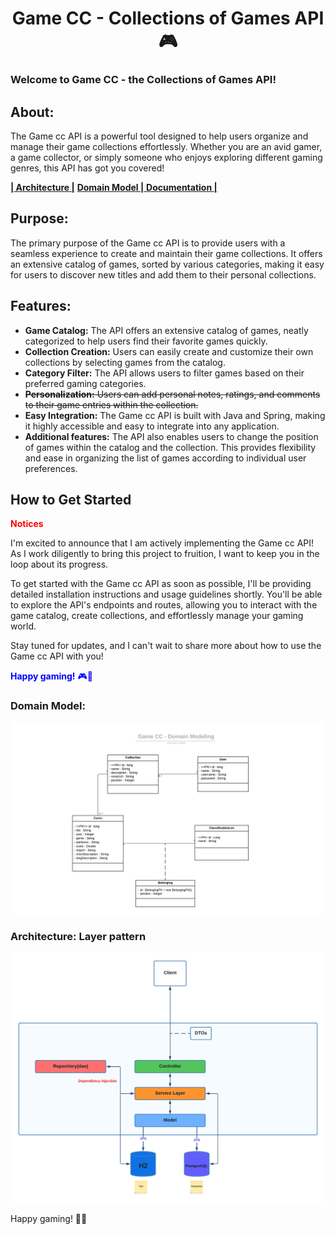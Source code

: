 <h1 align="center">Game CC - Collections of Games API 🎮</h1>

### Welcome to Game CC - the Collections of Games API!


## About:
The Game cc API is a powerful tool designed to help users organize and manage their game collections effortlessly. 
Whether you are an avid gamer, a game collector, or simply someone who enjoys exploring different gaming genres, this API has got you covered!

[**| Architecture |**](#architecture-layer-pattern)
[**Domain Model |**](#domain-model)[ **Documentation |**](#domain-model)



## Purpose:
The primary purpose of the Game cc API is to provide users with a seamless experience to create and maintain their game collections. 
It offers an extensive catalog of games, sorted by various categories, making it easy for users to discover new titles and add them to their personal collections.

## Features:
* **Game Catalog:** The API offers an extensive catalog of games, neatly categorized to help users find their favorite games quickly.
* **Collection Creation:** Users can easily create and customize their own collections by selecting games from the catalog.
* **Category Filter:** The API allows users to filter games based on their preferred gaming categories.
* ~~**Personalization:** Users can add personal notes, ratings, and comments to their game entries within the collection.~~
* **Easy Integration:** The Game cc API is built with Java and Spring, making it highly accessible and easy to integrate into any application.
* **Additional features:** The API also enables users to change the position of games within the catalog and the collection. 
This provides flexibility and ease in organizing the list of games according to individual user preferences.


## How to Get Started
<span style="color: red;">**Notices**</span>

I'm excited to announce that I am actively implementing the Game cc API! 
As I work diligently to bring this project to fruition, I want to keep you in the loop about its progress.

To get started with the Game cc API as soon as possible, I'll be providing detailed installation instructions and usage guidelines shortly. 
You'll be able to explore the API's endpoints and routes, allowing you to interact with the game catalog, create collections, and effortlessly manage your gaming world.

Stay tuned for updates, and I can't wait to share more about how to use the Game cc API with you!  

<span style="color: blue;">**Happy gaming!** 🎮🚀</span>
### Domain Model:
<img src="./gamecc/src/main/resources/static/gamecc-domain-model.png" title="gamecc domain model"/>

### Architecture: Layer pattern
<img src="./gamecc/src/main/resources/static/gamecc-architecture.png" title="gamecc api architecture"/>


Happy gaming! 🎉🎲